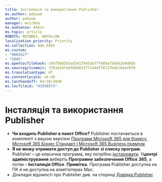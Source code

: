 ```yaml
---
title: Інсталяція та використання Publisher
ms.author: pebaum
author: pebaum
manager: mnirkhe
ms.audience: Admin
ms.topic: article
ROBOTS: NOINDEX, NOFOLLOW
localization_priority: Priority
ms.collection: Adm_O365
ms.custom:
- "9002627"
- "5045"
ms.openlocfilehash: c9975683b5ad3917945da7ffd89af5de62e9d0db
ms.sourcegitcommit: 37b142dfe0f09401577144d7f8727bd2c04af0f8
ms.translationtype: HT
ms.contentlocale: uk-UA
ms.lasthandoff: 04/28/2020
ms.locfileid: "43930573"
---
```

# <a name="install-and-use-publisher"></a>Інсталяція та використання Publisher

- **Чи входить Publisher в пакет Office?** Publisher постачається в комплекті з вашою версією [Програми Microsoft 365 для бізнесу, Microsoft 365 Бізнес Стандарт і Microsoft 365 Business преміум](https://products.office.com/compare-all-microsoft-office-products?activetab=tab:primaryr2).
- **Я не можу отримати доступ до Publisher зі списку програм.**  Publisher – це класична програма, яку потрібно [інсталювати](https://support.office.com/article/Install-Office-apps-from-Office-365-dcf2d841-dac7-455b-9a77-fc8f7ee92702). У**центрі адміністрування** виберіть **Програмне забезпечення Office 365**, а потім – **Інсталяція Office**. **Примітка.** Програма Publisher доступна на ПК й не доступна на комп’ютерах Mac.
- Докладні відомості про Publisher див. на сторінці [Довідка Publisher](https://support.office.com/publisher).
